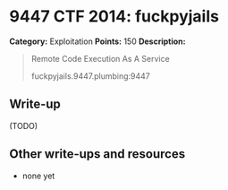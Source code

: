 # 9447 CTF 2014: fuckpyjails

**Category:** Exploitation
**Points:** 150
**Description:**

> Remote Code Execution As A Service
>
> fuckpyjails.9447.plumbing:9447

## Write-up

(TODO)

## Other write-ups and resources

* none yet

